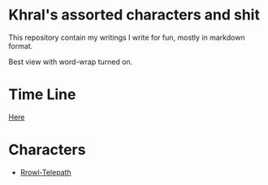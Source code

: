 Khral's assorted characters and shit
====================================

This repository contain my writings I write for fun, mostly in markdown format.

Best view with word-wrap turned on.

Time Line
=========

[Here](../master/timeline.md)

Characters
==========

* [Rrowl-Telepath](../master/rrowl.md)
